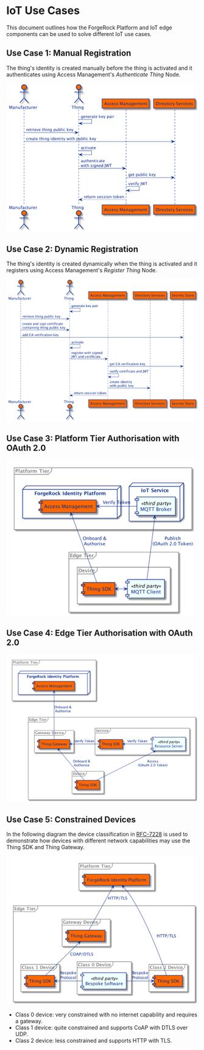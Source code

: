 # IoT Use Cases

This document outlines how the ForgeRock Platform and IoT edge components can be used to solve different IoT use cases.

## Use Case 1: Manual Registration
The thing's identity is created manually before the thing is activated and it authenticates using Access
Management's _Authenticate Thing_ Node.

<img src="manual-registration.png" width="520"/>

## Use Case 2: Dynamic Registration
The thing's identity is created dynamically when the thing is activated and it registers using Access
Management's _Register Thing_ Node.

<img src="dynamic-registration.png" width="650"/>

## Use Case 3: Platform Tier Authorisation with OAuth 2.0

<img src="platform-authorisation.png" width="500"/>

## Use Case 4: Edge Tier Authorisation with OAuth 2.0

<img src="edge-authorisation.png" width="700"/>

## Use Case 5: Constrained Devices
In the following diagram the device classification in [RFC-7228](https://tools.ietf.org/html/rfc7228#section-3) is used
to demonstrate how devices with different network capabilities may use the Thing SDK and Thing Gateway.

<img src="iot-rfc7228.png" width="600"/>

 - Class 0 device: very constrained with no internet capability and requires a gateway.
 - Class 1 device: quite constrained and supports CoAP with DTLS over UDP.
 - Class 2 device: less constrained and supports HTTP with TLS.
